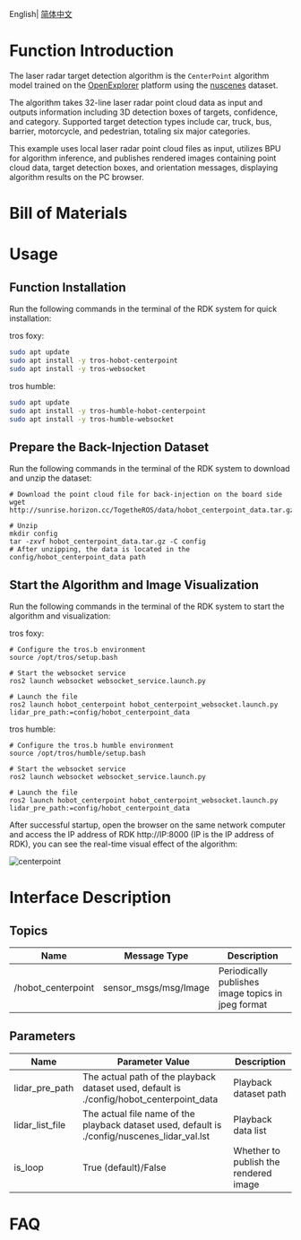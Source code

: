 English| [简体中文](./README_cn.md)

# Function Introduction

The laser radar target detection algorithm is the `CenterPoint` algorithm model trained on the [OpenExplorer](https://developer.horizon.ai/api/v1/fileData/horizon_j5_open_explorer_cn_doc/hat/source/examples/centerpoint.html) platform using the [nuscenes](https://www.nuscenes.org/nuscenes) dataset.

The algorithm takes 32-line laser radar point cloud data as input and outputs information including 3D detection boxes of targets, confidence, and category. Supported target detection types include car, truck, bus, barrier, motorcycle, and pedestrian, totaling six major categories.

This example uses local laser radar point cloud files as input, utilizes BPU for algorithm inference, and publishes rendered images containing point cloud data, target detection boxes, and orientation messages, displaying algorithm results on the PC browser.

# Bill of Materials


# Usage

## Function Installation

Run the following commands in the terminal of the RDK system for quick installation:

tros foxy:
```bash
sudo apt update
sudo apt install -y tros-hobot-centerpoint
sudo apt install -y tros-websocket
```

tros humble:
```bash
sudo apt update
sudo apt install -y tros-humble-hobot-centerpoint
sudo apt install -y tros-humble-websocket
```

## Prepare the Back-Injection Dataset

Run the following commands in the terminal of the RDK system to download and unzip the dataset:

```shell
# Download the point cloud file for back-injection on the board side
wget http://sunrise.horizon.cc/TogetheROS/data/hobot_centerpoint_data.tar.gz

# Unzip
mkdir config
tar -zxvf hobot_centerpoint_data.tar.gz -C config
# After unzipping, the data is located in the config/hobot_centerpoint_data path
```

## Start the Algorithm and Image Visualization

Run the following commands in the terminal of the RDK system to start the algorithm and visualization:

tros foxy:
```shell
# Configure the tros.b environment
source /opt/tros/setup.bash

# Start the websocket service
ros2 launch websocket websocket_service.launch.py

# Launch the file
ros2 launch hobot_centerpoint hobot_centerpoint_websocket.launch.py lidar_pre_path:=config/hobot_centerpoint_data
``````

tros humble:
```shell
# Configure the tros.b humble environment
source /opt/tros/humble/setup.bash

# Start the websocket service
ros2 launch websocket websocket_service.launch.py

# Launch the file
ros2 launch hobot_centerpoint hobot_centerpoint_websocket.launch.py lidar_pre_path:=config/hobot_centerpoint_data
``````

After successful startup, open the browser on the same network computer and access the IP address of RDK http://IP:8000 (IP is the IP address of RDK), you can see the real-time visual effect of the algorithm:

![centerpoint](img/centerpoint.gif)


# Interface Description

## Topics

| Name              | Message Type                       | Description                              |
| ----------------- | ---------------------------------- | ---------------------------------------- |
| /hobot_centerpoint  | sensor_msgs/msg/Image               | Periodically publishes image topics in jpeg format  |

## Parameters

| Name                          | Parameter Value                                | Description                                     |
| ----------------------------- | ---------------------------------------------- | ------------------------------------------------ |
| lidar_pre_path                 | The actual path of the playback dataset used, default is ./config/hobot_centerpoint_data | Playback dataset path                |
| lidar_list_file                 | The actual file name of the playback dataset used, default is ./config/nuscenes_lidar_val.lst | Playback data list                 |
| is_loop                 | True (default)/False | Whether to publish the rendered image                 |

# FAQ
